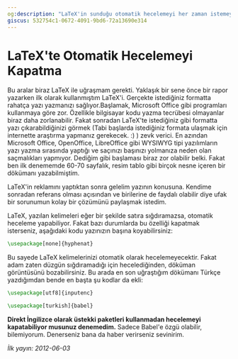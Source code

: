 ```yaml
---
og:description: "LaTeX'in sunduğu otomatik hecelemeyi her zaman istemeyebiliriz."
giscus: 532754c1-0672-4091-9bd6-72a13690e314
---
```


# LaTeX'te Otomatik Hecelemeyi Kapatma

Bu aralar biraz LaTeX ile uğraşmam gerekti. Yaklaşık bir sene önce bir rapor
yazarken ilk olarak kullanmıştım LaTeX'i. Gerçekte istediğiniz formatta rahatça
yazı yazmanızı sağlıyor.Başlamak, Microsoft Office gibi programları kullanmaya
göre zor. Özellikle bilgisayar kodu yazma tecrübesi olmayanlar biraz daha
zorlanabilir. Fakat sonradan LaTeX'te istediğiniz gibi formatta yazı
çıkarabildiğinizi görmek (Tabi başlarda istediğiniz formata ulaşmak için
internette araştırma yapmanız gerekecek. :) ) zevk verici. En azından Microsoft
Office, OpenOffice, LibreOffice gibi WYSIWYG tipi yazılımların yazı yazma
sırasında yaptığı ve saçınızı başınızı yolmanıza neden olan saçmalıkları
yapmıyor. Dediğim gibi başlaması biraz zor olabilir belki. Fakat ben ilk
denememde 60-70 sayfalık, resim tablo gibi birçok nesne içeren bir dökümanı
yazabilmiştim.

LaTeX'in reklamını yaptıktan sonra gelelim yazının konusuna. Kendime sonradan
referans olması açısından ve birilerine de faydalı olabilir diye ufak bir
sorunumun kolay bir çözümünü paylaşmak istedim.

LaTeX, yazılan kelimeleri eğer bir şekilde satıra sığdıramazsa, otomatik
heceleme yapabiliyor. Fakat bazı durumlarda bu özelliği kapatmak isterseniz,
aşağıdaki kodu yazınızın başına koyabilirsiniz:

```latex
\usepackage[none]{hyphenat}
```

Bu sayede LaTeX kelimelerinizi otomatik olarak hecelemeyecektir. Fakat adam
zaten düzgün sığdıramadığı için hecelediğinden, döküman görüntüsünü
bozabilirsiniz. Bu arada en son uğraştığım dökümanı Türkçe yazdığımdan bende en
başta şu kodlar da ekli:

```latex
\usepackage[utf8]{inputenc}

\usepackage[turkish]{babel}
```

**Direkt İngilizce olarak üstekki paketleri kullanmadan hecelemeyi kapatabiliyor
musunuz denemedim.** Sadece Babel'e özgü olabilir, bilemiyorum. Denerseniz bana
da haber verirseniz sevinirim.

*İlk yayın: 2012-06-03*

